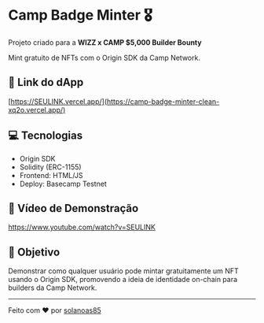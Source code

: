 # Camp Badge Minter 🎖️

Projeto criado para a **WIZZ x CAMP $5,000 Builder Bounty**

Mint gratuito de NFTs com o Origin SDK da Camp Network.

## 🚀 Link do dApp
[https://SEULINK.vercel.app/](https://camp-badge-minter-clean-xq2o.vercel.app/)

## 💻 Tecnologias
- Origin SDK
- Solidity (ERC-1155)
- Frontend: HTML/JS
- Deploy: Basecamp Testnet

## 🎥 Vídeo de Demonstração
https://www.youtube.com/watch?v=SEULINK

## 🧠 Objetivo
Demonstrar como qualquer usuário pode mintar gratuitamente um NFT usando o Origin SDK, promovendo a ideia de identidade on-chain para builders da Camp Network.

---

Feito com ❤️ por [solanoas85](https://github.com/solanoas85)

